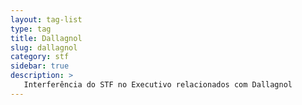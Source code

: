 ```yaml
---
layout: tag-list
type: tag
title: Dallagnol
slug: dallagnol
category: stf
sidebar: true
description: >
   Interferência do STF no Executivo relacionados com Dallagnol
---
```

